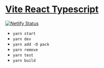 # [Vite React Typescript](https://github.com/vitejs/vite)

[![Netlify Status](https://api.netlify.com/api/v1/badges/38a108df-c161-4d28-ac83-c29169f02b57/deploy-status)](https://app.netlify.com/sites/ko-finance-ledger/deploys)

- `yarn start`
- `yarn dev`
- `yarn add -D pack`
- `yarn remove`
- `yarn test`
- `yarn build`

